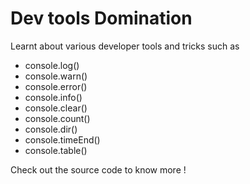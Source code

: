 # Dev tools Domination

Learnt about various developer tools and tricks such as
- console.log()
- console.warn()
- console.error()
- console.info()
- console.clear()
- console.count()
- console.dir()
- console.timeEnd()
- console.table()

Check out the source code to know more !
